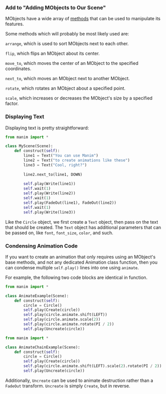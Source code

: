 ### Add to "Adding MObjects to Our Scene"

MObjects have a wide array of [methods](https://docs.manim.community/en/stable/reference/manim.mobject.mobject.Mobject.html#) that can be used to manipulate its features. 

Some methods which will probably be most likely used are:

`arrange`, which is used to sort MObjects next to each other.

`flip`, which flips an MObject about its center.

`move_to`, which moves the center of an MObject to the specified coordinates.

`next_to`, which moves an MObject next to another MObject.

`rotate`, which rotates an MObject about a specified point.

`scale`, which increases or decreases the MObject's size by a specified factor.


### Displaying Text

Displaying text is pretty straightforward:

```Python
from manim import *

class MyScene(Scene):
    def construct(self):
        line1 = Text("You can use Manim")
        line2 = Text("to create animations like these")
        line3 = Text("Cool, right?")
        
        line2.next_to(line1, DOWN)
        
        self.play(Write(line1))
        self.wait(1)
        self.play(Write(line2))
        self.wait(1)
        self.play(FadeOut(line1), FadeOut(line2))
        self.wait(1)
        self.play(Write(line3))
```

Like the `Circle` object, we first create a `Text` object, then pass on the text that should be created. The `Text` object has additional 
parameters that can be passed on, like `font`, `font_size`, `color`, and such. 


### Condensing Animation Code

If you want to create an animation that only requires using an MObject's base methods, and not any dedicated Animation class function,
then you can condense multiple `self.play()` lines into one using `animate`.

For example, the following two code blocks are identical in function.

```Python
from manim import *

class AnimateExample(Scene):
    def construct(self):
        circle = Circle()
        self.play(Create(circle))
        self.play(circle.animate.shift(LEFT))
        self.play(circle.animate.scale(2))
        self.play(circle.animate.rotate(PI / 2))
        self.play(Uncreate(circle))
```

```Python
from manim import *

class AnimateChainExample(Scene):
    def construct(self):
        circle = Circle()
        self.play(Create(circle))
        self.play(circle.animate.shift(LEFT).scale(2).rotate(PI / 2))
        self.play(Uncreate(circle))
```

Additionally, `Uncreate` can be used to animate destruction rather than a `FadeOut` transform. `Uncreate` is simply `Create`, but in reverse.
